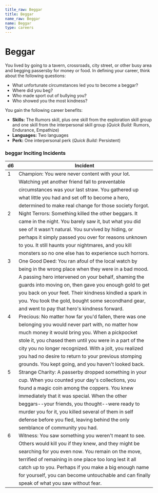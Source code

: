 ```yaml
---
title_raw: Beggar
title: Beggar
name_raw: Beggar
name: Beggar
type: careers
---
```


# Beggar

You lived by going to a tavern, crossroads, city street, or other busy area and begging passersby for money or food. In defining your career, think about the following questions:

- What unfortunate circumstances led you to become a beggar?
- Where did you beg?
- Who made sport out of bullying you?
- Who showed you the most kindness?

You gain the following career benefits:

- **Skills:** The Rumors skill, plus one skill from the exploration skill group and one skill from the interpersonal skill group (*Quick Build:* Rumors, Endurance, Empathize)
- **Languages:** Two languages
- **Perk:** One interpersonal perk (*Quick Build:* Persistent)

### **beggar Inciting Incidents**

| d6  | Incident                                                  |
| --- | --------------------------------------------------------- |
| 1   | Champion: You were never content with your lot.           |
|     | Watching yet another friend fall to preventable           |
|     | circumstances was your last straw. You gathered up        |
|     | what little you had and set off to become a hero,         |
|     | determined to make real change for those society forgot.  |
| 2   | Night Terrors: Something killed the other beggars. It     |
|     | came in the night. You barely saw it, but what you did    |
|     | see of it wasn't natural. You survived by hiding, or      |
|     | perhaps it simply passed you over for reasons unknown     |
|     | to you. It still haunts your nightmares, and you kill     |
|     | monsters so no one else has to experience such horrors.   |
| 3   | One Good Deed: You ran afoul of the local watch by        |
|     | being in the wrong place when they were in a bad mood.    |
|     | A passing hero intervened on your behalf, shaming the     |
|     | guards into moving on, then gave you enough gold to get   |
|     | you back on your feet. Their kindness kindled a spark in  |
|     | you. You took the gold, bought some secondhand gear,      |
|     | and went to pay that hero's kindness forward.             |
| 4   | Precious: No matter how far you'd fallen, there was one   |
|     | belonging you would never part with, no matter how        |
|     | much money it would bring you. When a pickpocket          |
|     | stole it, you chased them until you were in a part of the |
|     | city you no longer recognized. With a jolt, you realized  |
|     | you had no desire to return to your previous stomping     |
|     | grounds. You kept going, and you haven't looked back.     |
| 5   | Strange Charity: A passerby dropped something in your     |
|     | cup. When you counted your day's collections, you         |
|     | found a magic coin among the coppers. You knew            |
|     | immediately that it was special. When the other           |
|     | beggars--your friends, you thought--were ready to         |
|     | murder you for it, you killed several of them in self     |
|     | defense before you fled, leaving behind the only          |
|     | semblance of community you had.                           |
| 6   | Witness: You saw something you weren't meant to see.      |
|     | Others would kill you if they knew, and they might be     |
|     | searching for you even now. You remain on the move,       |
|     | terrified of remaining in one place too long lest it all  |
|     | catch up to you. Perhaps if you make a big enough name    |
|     | for yourself, you can become untouchable and can finally  |
|     | speak of what you saw without fear.                       |

